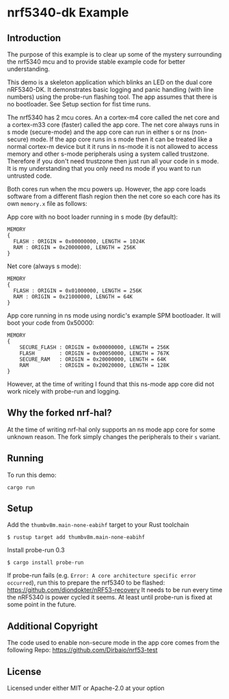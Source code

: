 # nrf5340-dk Example

## Introduction

The purpose of this example is to clear up some of the mystery surrounding the nrf5340 mcu and to provide stable example code for better understanding.

This demo is a skeleton application which blinks an LED on the dual core nRF5340-DK. It demonstrates basic logging and panic handling (with line numbers) using the probe-run flashing tool.
The app assumes that there is no bootloader. See Setup section for fist time runs.

The nrf5340 has 2 mcu cores. An a cortex-m4 core called the net core and a cortex-m33 core (faster) called the app core. The net core always runs in s mode (secure-mode) and the app core can run in either s or ns (non-secure) mode. If the app core runs in s mode then it can be treated like a normal cortex-m device but it it runs in ns-mode it is not allowed to access memory and other s-mode peripherals using a system called trustzone. Therefore if you don't need trustzone then just run all your code in s mode. It is my understanding that you only need ns mode if you want to run untrusted code. 

Both cores run when the mcu powers up. However, the app core loads software from a different flash region then the net core so each core has its own `memory.x` file as follows:

App core with no boot loader running in s mode (by default):
```
MEMORY
{
  FLASH : ORIGIN = 0x00000000, LENGTH = 1024K
  RAM : ORIGIN = 0x20000000, LENGTH = 256K
}
```

Net core (always s mode):
```
MEMORY
{
  FLASH : ORIGIN = 0x01000000, LENGTH = 256K
  RAM : ORIGIN = 0x21000000, LENGTH = 64K
}
```

App core running in ns mode using nordic's example SPM bootloader. It will boot your code from 0x50000:
```
MEMORY
{
    SECURE_FLASH : ORIGIN = 0x00000000, LENGTH = 256K
    FLASH        : ORIGIN = 0x00050000, LENGTH = 767K 
    SECURE_RAM   : ORIGIN = 0x20000000, LENGTH = 64K
    RAM          : ORIGIN = 0x20020000, LENGTH = 128K
}
```
However, at the time of writing I found that this ns-mode app core did not work nicely with probe-run and logging.

## Why the forked nrf-hal? 

At the time of writing nrf-hal only supports an ns mode app core for some unknown reason. The fork simply changes the peripherals to their `s` variant.


## Running

To run this demo:
```
cargo run
```

## Setup

Add the `thumbv8m.main-none-eabihf` target to your Rust toolchain
```console
$ rustup target add thumbv8m.main-none-eabihf
```

Install probe-run 0.3
```console
$ cargo install probe-run
```

If probe-run fails (e.g. `Error: A core architecture specific error occurred`), run this to prepare the nrf5340 to be flashed:
https://github.com/diondokter/nRF53-recovery
It needs to be run every time the nRF5340 is power cycled it seems. At least until probe-run is fixed at some point in the future.

## Additional Copyright

The code used to enable non-secure mode in the app core comes from the following Repo:
https://github.com/Dirbaio/nrf53-test

## License 

Licensed under either MIT or Apache-2.0 at your option